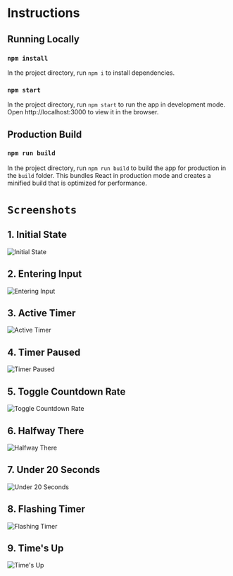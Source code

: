 # Instructions

## Running Locally

### `npm install`

In the project directory, run `npm i` to install dependencies.

### `npm start`

In the project directory, run `npm start` to run the app in development mode.
Open http://localhost:3000 to view it in the browser.

## Production Build

### `npm run build`

In the project directory, run `npm run build` to build the app for production in the `build` folder.
This bundles React in production mode and creates a minified build that is optimized for performance.


# `Screenshots`

## 1. Initial State
![Initial State](/screenshots/initial-state.png)

## 2. Entering Input
![Entering Input](/screenshots/input.png)

## 3. Active Timer
![Active Timer](/screenshots/active-timer.png)

## 4. Timer Paused
![Timer Paused](/screenshots/timer-paused.png)

## 5. Toggle Countdown Rate
![Toggle Countdown Rate](/screenshots/toggle-countdown-rate.png)

## 6. Halfway There
![Halfway There](/screenshots/halfway-there.png)

## 7. Under 20 Seconds
![Under 20 Seconds](/screenshots/under-20-seconds.png)

## 8. Flashing Timer
![Flashing Timer](/screenshots/flashing-timer.png)

## 9. Time's Up
![Time's Up](/screenshots/times-up.png)